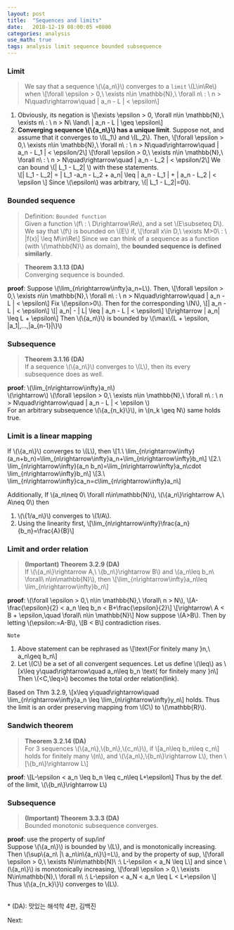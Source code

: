 ```yaml
---
layout: post
title:  "Sequences and limits"
date:   2018-12-19 08:00:05 +0800
categories: analysis
use_math: true
tags: analysis limit sequence bounded subsequence
---
```



### Limit
> We say that a sequence \\(\\{a\_n\\}\\) converges to a `limit` \\(L\in\Re\\) when
\\[\forall \epsilon > 0,\\ \exists n\in \mathbb\{N\},\\ \forall n\\ : \\ n > N\quad\rightarrow\quad \| a\_n - L \| < \epsilon\\]

1. Obviously, its negation is
\\[\exists \epsilon > 0, \forall n\in \mathbb\{N\},\\ \exists n\\ : \\ n > N\\ \land\\ \| a\_n - L \| \geq \epsilon\\]
2. __Converging sequence \\(\\{a\_n\\}\\) has a unique limit__. Suppose not, and assume that it converges to \\(L\_1\\) and \\(L\_2\\). Then,
\\[\forall \epsilon > 0,\\ \exists n\in \mathbb\{N\},\\ \forall n\\ : \\ n > N\quad\rightarrow\quad \| a\_n - L\_1 \| < \epsilon/2\\]
\\[\forall \epsilon > 0,\\ \exists n\in \mathbb\{N\},\\ \forall n\\ : \\ n > N\quad\rightarrow\quad \| a\_n - L\_2 \| < \epsilon/2\\]
We can bound \\(\| L\_1 - L\_2\| \\) with these statements.  
\\[\| L\_1 - L\_2\| = \| L\_1 -a\_n - L\_2 + a\_n\| \leq \| a\_n - L\_1 \| + \| a\_n - L\_2 \| < \epsilon \\]
Since \\(\epsilon\\) was arbitrary, \\(\| L\_1 - L\_2\|=0\\).

### Bounded sequence
> Definition: `Bounded function`  
Given a function \\(f\\ : \\ D\rightarrow\Re\\), and a set \\(E\subseteq D\\). We say that \\(f\\) is bounded on \\(E\\) if,
\\[\forall x\in D,\\ \exists M>0\\ : \\ \|f(x)\| \leq M\in\Re\\]
Since we can think of a sequence as a function (with \\(\mathbb\{N\}\\) as domain), the __bounded sequence is defined similarly__.


> __Theorem 3.1.13 (DA)__  
Converging sequence is bounded.  

__proof__: Suppose \\(\lim\_\{n\rightarrow\infty\}a\_n=L\\). Then, 
\\[\forall \epsilon > 0,\\ \exists n\in \mathbb\{N\},\\ \forall n\\ : \\ n > N\quad\rightarrow\quad \| a\_n - L \| < \epsilon\\]
Fix \\(\epsilon>0\\). Then for the corresponding \\(N\\), 
\\[\| a\_n - L \| < \epsilon\\]
\\[\| a\_n\| - \| L\| \leq \| a\_n - L \| < \epsilon\\]
\\[\rightarrow \| a\_n\| \leq L + \epsilon\\]
Then \\(\\{a\_n\\}\\) is bounded by \\(\max\\{L + \epsilon, \|a\_1\|,...,\|a\_\{n-1\}\|\\}\\)

### Subsequence

> __Theorem 3.1.16 (DA)__  
If a sequence \\(\\{a\_n\\}\\) converges to \\(L\\), then its every subsequence does as well.

__proof__: \\(\lim\_\{n\rightarrow\infty\}a\_n\\)  
\\(\rightarrow\\) \\(\\forall \epsilon > 0,\\ \exists n\in \mathbb\{N\},\\ \forall n\\ : \\ n > N\quad\rightarrow\quad \| a\_n - L \| < \epsilon \\)  
For an arbitrary subsequence \\(\\{a\_\{n\_k\}\\}\\), in \\(n\_k \geq N\\) same holds true.

### Limit is a linear mapping

If \\(\\{a\_n\\}\\) converges to \\(L\\), then
\\[1.\\ \lim\_\{n\rightarrow\infty\}(a\_n+b\_n)=\lim\_\{n\rightarrow\infty\}a\_n+\lim\_\{n\rightarrow\infty\}b\_n\\]
\\[2.\\ \lim\_\{n\rightarrow\infty\}(a\_n b\_n)=\lim\_\{n\rightarrow\infty\}a\_n\cdot \lim\_\{n\rightarrow\infty\}b\_n\\]
\\[3.\\ \lim\_\{n\rightarrow\infty\}ca\_n=c\lim\_\{n\rightarrow\infty\}a\_n\\]

Additionally, If \\(a\_n\neq 0\\ \forall n\in\mathbb\{N\}\\), \\(\\{a\_n\\}\rightarrow A,\\ A\neq 0\\) then
1. \\(\\{1/a\_n\\}\\) converges to \\(1/A\\).
2. Using the linearity first, 
\\[\lim\_\{n\rightarrow\infty\}\frac\{a\_n\}\{b\_n\}=\frac\{A\}\{B\}\\]


### Limit and order relation
> __(Important) Theorem 3.2.9 (DA)__  
If \\(\\{a\_n\\}\rightarrow A,\\ \\{b\_n\\}\rightarrow B\\) and \\(a\_n\leq b\_n\\ \forall\\ n\in\mathbb\{N\}\\), then
\\[\lim\_\{n\rightarrow\infty\}a\_n\leq \lim\_\{n\rightarrow\infty\}b\_n\\]

__proof__: \\(\forall \epsilon > 0,\\ n\in \mathbb\{N\},\\ \forall\\ n > N\\), 
\\[A-\frac\{\epsilon\}\{2\} < a\_n \leq b\_n < B+\frac\{\epsilon\}\{2\}\\]
\\[\rightarrow\\ A < B + \epsilon,\quad \forall\\ n\in \mathbb\{N\}\\]
Now suppose \\(A>B\\). Then by letting \\(\epsilon:=A-B\\),
\\[B < B\\]
contradiction rises.

`Note`
1. Above statement can be rephrased as
\\[\text\{For finitely many \}n,\\ a\_n\geq b\_n\\]
2. Let \\(C\\) be a set of all convergent sequences. Let us define \\(\leq\\) as
\\[x\leq y\quad\rightarrow\quad a\_n\leq b\_n \text\{ for finitely many \}n\\]
Then \\(<C,\leq>\\) becomes the total order relation(link).

Based on Thm 3.2.9,
\\[x\leq y\quad\rightarrow\quad \lim\_\{n\rightarrow\infty\}a\_n \leq \lim\_\{n\rightarrow\infty\}y\_n\\]
holds. Thus the limit is an order preserving mapping from \\(C\\) to \\(\mathbb\{R\}\\).


### Sandwich theorem
> __Theorem 3.2.14 (DA)__  
For 3 sequences \\(\\{a\_n\\},\\{b\_n\\},\\{c\_n\\}\\), if 
\\[a\_n\leq b\_n\leq c\_n\\]
holds for finitely many \\(n\\), and \\(\\{a\_n\\},\\{b\_n\\}\rightarrow L\\), then
\\[\\{b\_n\\}\rightarrow L\\]

__proof__: 
\\[L-\epsilon < a\_n \leq b\_n \leq c\_n\leq L+\epsilon\\]
Thus by the def. of the limit, \\(\\{b\_n\\}\rightarrow L\\)


### Subsequence
> __(Important) Theorem 3.3.3 (DA)__  
Bounded monotonic subsequence converges.

__proof__: use the property of sup/inf  
Suppose \\(\\{a\_n\\}\\) is bounded by \\(L\\), and is monotonically increasing.  
Then \\(\sup\\{a\_n\\ |\\ a\_n\in\\{a\_n\\}\\}=L\\), and by the property of sup,
\\[\forall \epsilon > 0,\\ \exists N\in\mathbb\{N\}\\ :\\ L-\epsilon < a\_N \leq L\\]
and since \\(\\{a\_n\\}\\) is monotonically increasing,
\\[\forall \epsilon > 0,\\ \exists N\in\mathbb\{N\},\\ \forall n\\ :\\ L-\epsilon < a\_N < a\_n \leq L < L+\epsilon \\]
Thus \\(\\{a\_\{n\_k\}\\}\\) converges to \\(L\\).

<br/>
* (DA): 맛있는 해석학 4판, 김백진

Next:  

